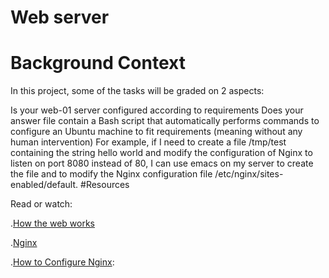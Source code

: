# Web server
# Background Context

In this project, some of the tasks will be graded on 2 aspects:

Is your web-01 server configured according to requirements
Does your answer file contain a Bash script that automatically performs commands to configure an Ubuntu machine to fit requirements (meaning without any human intervention)
For example, if I need to create a file /tmp/test containing the string hello world and modify the configuration of Nginx to listen on port 8080 instead of 80, I can use emacs on my server to create the file and to modify the Nginx configuration file /etc/nginx/sites-enabled/default.
#Resources

Read or watch:

.[How the web works](https://developer.mozilla.org/en-US/docs/Learn/Getting_started_with_the_web/How_the_Web_works)

.[Nginx](https://en.wikipedia.org/wiki/Nginx)

.[How to Configure Nginx](https://www.digitalocean.com/community/tutorials/how-to-set-up-nginx-server-blocks-virtual-hosts-on-ubuntu-16-04):
